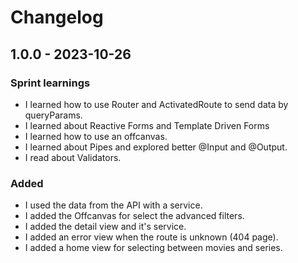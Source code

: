 # Changelog

## 1.0.0 - 2023-10-26

### Sprint learnings

* I learned how to use Router and ActivatedRoute to send data by queryParams.
* I learned about Reactive Forms and Template Driven Forms
* I learned how to use an offcanvas.
* I learned about Pipes and explored better @Input and @Output.
* I read about Validators.

### Added

* I used the data from the API with a service.
* I added the Offcanvas for select the advanced filters.
* I added the detail view and it's service.
* I added an error view when the route is unknown (404 page).
* I added a home view for selecting between movies and series.
